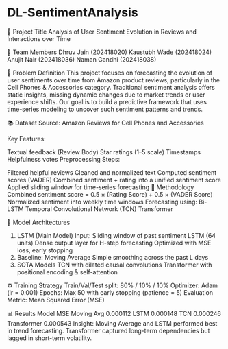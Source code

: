 # DL-SentimentAnalysis
📌 Project Title
Analysis of User Sentiment Evolution in Reviews and Interactions over Time

👥 Team Members
Dhruv Jain (202418020)
Kaustubh Wade (202418024)
Anujit Nair (202418036)
Naman Gandhi (202418038)



📖 Problem Definition
This project focuses on forecasting the evolution of user sentiments over time from Amazon product reviews, particularly in the Cell Phones & Accessories category. Traditional sentiment analysis offers static insights, missing dynamic changes due to market trends or user experience shifts. Our goal is to build a predictive framework that uses time-series modeling to uncover such sentiment patterns and trends.


📚 Dataset
Source: Amazon Reviews for Cell Phones and Accessories

Key Features:

Textual feedback (Review Body)
Star ratings (1–5 scale)
Timestamps
Helpfulness votes
Preprocessing Steps:

Filtered helpful reviews
Cleaned and normalized text
Computed sentiment scores (VADER)
Combined sentiment + rating into a unified sentiment score
Applied sliding window for time-series forecasting
🔧 Methodology
Combined sentiment score = 0.5 × (Rating Score) + 0.5 × (VADER Score)
Normalized sentiment into weekly time windows
Forecasting using:
Bi-LSTM
Temporal Convolutional Network (TCN)
Transformer



🧠 Model Architectures
1. LSTM (Main Model)
Input: Sliding window of past sentiment
LSTM (64 units)
Dense output layer for H-step forecasting
Optimized with MSE loss, early stopping
2. Baseline: Moving Average
Simple smoothing across the past L days
3. SOTA Models
TCN with dilated causal convolutions
Transformer with positional encoding & self-attention



⚙️ Training Strategy
Train/Val/Test split: 80% / 10% / 10%
Optimizer: Adam (lr = 0.001)
Epochs: Max 50 with early stopping (patience = 5)
Evaluation Metric: Mean Squared Error (MSE)



📊 Results
Model	MSE
Moving Avg	0.000112
LSTM	0.000148
TCN	0.000246
Transformer	0.000543
Insight: Moving Average and LSTM performed best in trend forecasting. Transformer captured long-term dependencies but lagged in short-term volatility.
